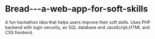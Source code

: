 # Bread---a-web-app-for-soft-skills
A fun hackathon idea that helps users improve their soft skills. Uses PHP backend with login security, an SQL database and JavaScript,HTML and CSS frontend.
